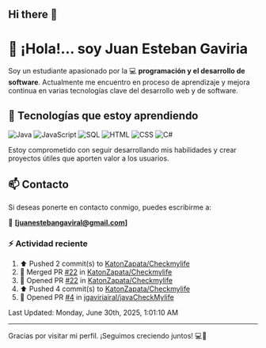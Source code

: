 ## Hi there 👋

# 👋 ¡Hola!... soy Juan Esteban Gaviria 

Soy un estudiante apasionado por la 
:computer: **programación y el desarrollo de software**. 
Actualmente me encuentro en proceso de aprendizaje y mejora continua en varias tecnologías clave del desarrollo web y de software.

## 🚀 Tecnologías que estoy aprendiendo

<p align="left">
  <img src="https://img.shields.io/badge/Java-007396?style=for-the-badge&logo=java&logoColor=white" alt="Java" />
  <img src="https://img.shields.io/badge/JavaScript-F7DF1E?style=for-the-badge&logo=javascript&logoColor=black" alt="JavaScript" />
  <img src="https://img.shields.io/badge/SQL-4479A1?style=for-the-badge&logo=postgresql&logoColor=white" alt="SQL" />
  <img src="https://img.shields.io/badge/HTML5-E34F26?style=for-the-badge&logo=html5&logoColor=white" alt="HTML" />
  <img src="https://img.shields.io/badge/CSS3-1572B6?style=for-the-badge&logo=css3&logoColor=white" alt="CSS" />
  <img src="https://img.shields.io/badge/C%23-239120?style=for-the-badge&logo=c-sharp&logoColor=white" alt="C#" />
</p>

Estoy comprometido con seguir desarrollando mis habilidades y crear proyectos útiles que aporten valor a los usuarios.

## 📫 Contacto

Si deseas ponerte en contacto conmigo, puedes escribirme a:

📧 **[juanestebangaviral@gmail.com]**


### :zap: Actividad reciente
<!--RECENT_ACTIVITY:start-->
1. ⬆️ Pushed 2 commit(s) to [KatonZapata/Checkmylife](https://github.com/KatonZapata/Checkmylife)<br>
2. 🎉 Merged PR [#22](https://github.com/KatonZapata/Checkmylife/pull/22) in [KatonZapata/Checkmylife](https://github.com/KatonZapata/Checkmylife)<br>
3. 💪 Opened PR [#22](https://github.com/KatonZapata/Checkmylife/pull/22) in [KatonZapata/Checkmylife](https://github.com/KatonZapata/Checkmylife)<br>
4. ⬆️ Pushed 4 commit(s) to [KatonZapata/Checkmylife](https://github.com/KatonZapata/Checkmylife)<br>
5. 💪 Opened PR [#4](https://github.com/jgaviriairal/javaCheckMylife/pull/4) in [jgaviriairal/javaCheckMylife](https://github.com/jgaviriairal/javaCheckMylife)<br>
<!--RECENT_ACTIVITY:end-->

<!--RECENT_ACTIVITY:last_update-->
Last Updated: Monday, June 30th, 2025, 1:01:10 AM
<!--RECENT_ACTIVITY:last_update_end-->

---

Gracias por visitar mi perfil. ¡Seguimos creciendo juntos! 💻🌱
